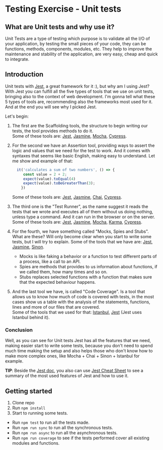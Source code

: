 # Testing Exercise - Unit tests

## What are Unit tests and why use it?

Unit Tests are a type of testing which purpose is to
validate all the I/O of your application, by testing the small
pieces of your code, they can be functions, methods, components, modules, etc.
They help to improve the maintenance and stability of the application, are
very easy, cheap and quick to integrate.

## Introduction

Unit tests with [Jest](https://jestjs.io/pt-BR/), a great framework for it :), but why am I using Jest?
With Jest you can fulfill all the five types of tools that we use on unit tests, bringing also to the context of web development.
I'm gonna tell what these 5 types of tools are, recommending also the frameworks most used for it.
And at the end you will see why I picked Jest.

Let's begin:

1. The first are the Scaffolding tools, the structure to begin writing our tests, the tool provides methods to do it.<br>
Some of these tools are: [Jest](https://jestjs.io/pt-BR/), [Jasmine](https://jasmine.github.io/), [Mocha](https://mochajs.org/), [Cypress](https://www.cypress.io/).

2. For the second we have an Assertion tool, providing ways to assert the logic and values that we need for the test to work.
And it comes with syntaxes that seems like basic English, making easy to understand. Let me show and example of that:

    ``` javascript
      it('calculates a sum of two numbers', () => {
         const value = 2 + 2;
         expect(value).toEqual(4)
         expect(value).toBeGreaterThan(3);
        })
    ```

      Some of these tools are: [Jest](https://jestjs.io/pt-BR/), [Jasmine](https://jasmine.github.io/), [Chai](https://www.chaijs.com/), [Cypress](https://www.cypress.io/).

3. The third one is the "Test Runner", as the name suggest it reads the tests that we wrote and executes all of them without us doing nothing, unless
type a command. And it can run in the browser or on the server.
Some of these tools are: [Jest](https://jestjs.io/pt-BR/), [Jasmine](https://jasmine.github.io/), [Mocha](https://mochajs.org/), [Karma](https://karma-runner.github.io/latest/index.html), [Cypress](https://www.cypress.io/).

4. For the fourth, we have something called "Mocks, Spies and Stubs". What are these? Will only become clear when you start to write some tests,
but I will try to explain.
Some of the tools that we have are: [Jest](https://jestjs.io/pt-BR/), [Jasmine](https://jasmine.github.io/), [Sinon](https://sinonjs.org/).
  
   * Mocks is like faking a behavior or a function to test different parts of a process, like a call to an API.
   * Spies are methods that provides to us information about functions, if we called them, how many times and so on. 
   * Stubs replaces selected functions with a function that makes sure that the expected behaviour happens.


5. And the last tool we have, is called "Code Coverage". Is a tool that allows us to know how much of code is covered with tests, in the most cases
show us a table with the analysis of the statements, functions, lines and more of our files that are covered. <br>
Some of the tools that we used for that: [Istanbul](https://istanbul.js.org/), [Jest](https://jestjs.io/pt-BR/) (Jest uses Istanbul behind it).

### Conclusion

Well, as you can see for Unit tests Jest has all the features that we need, making easier start to write some tests,
because you don't need to spend much time making the setup and also helps those who don't know how to make more complex ones,
like Mocha + Chai + Sinon + Istanbul for example.

**TIP**: Beside the [Jest doc](https://jestjs.io/pt-BR/docs/getting-started), you also can use [Jest Cheat Sheet](https://github.com/sapegin/jest-cheat-sheet) to see a summary of the most used features of Jest and how to use it.

## Getting started

1. Clone repo
2. Run `npm install`
3. Start to running some tests.

* Run `npm test` to run all the tests made.
* Run `npm run sync` to run all the synchronous tests.
* Run `npm run async` to run all the asynchronous tests.
* Run `npm run coverage` to see if the tests performed cover all existing modules and functions.

